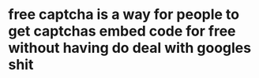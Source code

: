 # **free captcha is a way for people to get captchas embed code for free without having do deal with googles shit**

